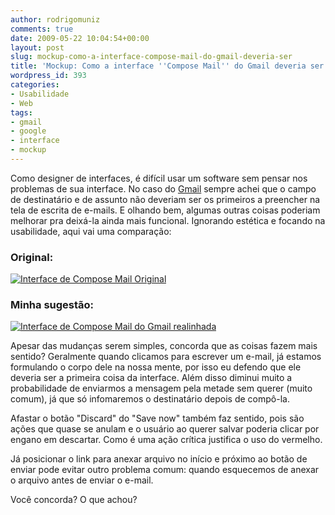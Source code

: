 ```yaml
---
author: rodrigomuniz
comments: true
date: 2009-05-22 10:04:54+00:00
layout: post
slug: mockup-como-a-interface-compose-mail-do-gmail-deveria-ser
title: 'Mockup: Como a interface ''Compose Mail'' do Gmail deveria ser'
wordpress_id: 393
categories:
- Usabilidade
- Web
tags:
- gmail
- google
- interface
- mockup
---
```


Como designer de interfaces, é difícil usar um software sem pensar nos problemas de sua interface. No caso do [Gmail](http://gmail.com) sempre achei que o campo de destinatário e de assunto não deveriam ser os primeiros a preencher na tela de escrita de e-mails. E olhando bem, algumas outras coisas poderiam melhorar pra deixá-la ainda mais funcional. Ignorando estética e focando na usabilidade, aqui vai uma comparação:


### Original:


[![Interface de Compose Mail Original](http://rodrigomuniz.com/wp-content/img/2009/05/picture-1-500.png)](http://rodrigomuniz.com/wp-content/img/2009/05/picture-12.png)


### Minha sugestão:


[![Interface de Compose Mail do Gmail realinhada](http://rodrigomuniz.com/wp-content/img/2009/05/gmail-shouldbe-500.png)](http://rodrigomuniz.com/wp-content/img/2009/05/gmail-shouldbe.png)

Apesar das mudanças serem simples, concorda que as coisas fazem mais sentido? Geralmente quando clicamos para escrever um e-mail, já estamos formulando o corpo dele na nossa mente, por isso eu defendo que ele deveria ser a primeira coisa da interface. Além disso diminui muito a probabilidade de enviarmos a mensagem pela metade sem querer (muito comum), já que só infomaremos o destinatário depois de compô-la.

Afastar o botão "Discard" do "Save now" também faz sentido, pois são ações que quase se anulam e o usuário ao querer salvar poderia clicar por engano em descartar. Como é uma ação crítica justifica o uso do vermelho.

Já posicionar o link para anexar arquivo no início e próximo ao botão de enviar pode evitar outro problema comum: quando esquecemos de anexar o arquivo antes de enviar o e-mail.

Você concorda? O que achou?
